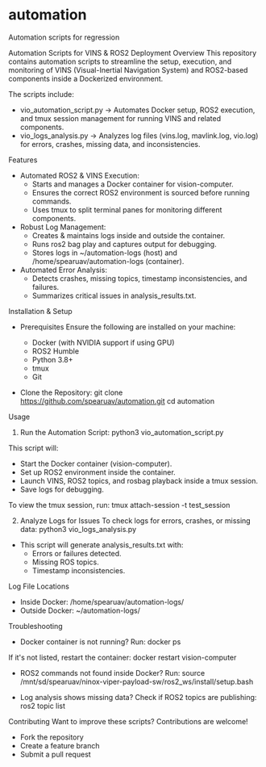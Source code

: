 # automation
Automation scripts for regression

Automation Scripts for VINS & ROS2 Deployment
Overview
This repository contains automation scripts to streamline the setup, execution, and monitoring of VINS (Visual-Inertial Navigation System) and ROS2-based components inside a Dockerized environment.

The scripts include:
- vio_automation_script.py → Automates Docker setup, ROS2 execution, and tmux session management for running VINS and related components.
- vio_logs_analysis.py → Analyzes log files (vins.log, mavlink.log, vio.log) for errors, crashes, missing data, and inconsistencies.

Features
- Automated ROS2 & VINS Execution:
	- Starts and manages a Docker container for vision-computer.
	- Ensures the correct ROS2 environment is sourced before running commands.
	- Uses tmux to split terminal panes for monitoring different components.
- Robust Log Management:
	- Creates & maintains logs inside and outside the container.
	- Runs ros2 bag play and captures output for debugging.
	- Stores logs in ~/automation-logs (host) and /home/spearuav/automation-logs (container).
- Automated Error Analysis:
	- Detects crashes, missing topics, timestamp inconsistencies, and failures.
	- Summarizes critical issues in analysis_results.txt.

Installation & Setup
- Prerequisites
	Ensure the following are installed on your machine:
	- Docker (with NVIDIA support if using GPU)
	- ROS2 Humble
	- Python 3.8+
	- tmux
	- Git

- Clone the Repository:
git clone https://github.com/spearuav/automation.git
cd automation

Usage
1. Run the Automation Script:
python3 vio_automation_script.py

This script will:
- Start the Docker container (vision-computer).
- Set up ROS2 environment inside the container.
- Launch VINS, ROS2 topics, and rosbag playback inside a tmux session.
- Save logs for debugging.

To view the tmux session, run:
tmux attach-session -t test_session

2. Analyze Logs for Issues
To check logs for errors, crashes, or missing data:
python3 vio_logs_analysis.py

- This script will generate analysis_results.txt with:
	- Errors or failures detected.
	- Missing ROS topics.
	- Timestamp inconsistencies.

Log File Locations
- Inside Docker: /home/spearuav/automation-logs/
- Outside Docker: ~/automation-logs/

Troubleshooting
- Docker container is not running?
Run:
docker ps

If it's not listed, restart the container:
docker restart vision-computer

- ROS2 commands not found inside Docker?
Run:
source /mnt/sd/spearuav/ninox-viper-payload-sw/ros2_ws/install/setup.bash

- Log analysis shows missing data?
Check if ROS2 topics are publishing:
ros2 topic list

Contributing
Want to improve these scripts? Contributions are welcome!
- Fork the repository
- Create a feature branch
- Submit a pull request
